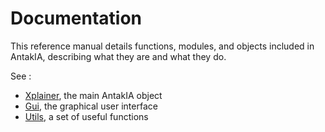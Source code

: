 # Documentation

This reference manual details functions, modules, and objects included in AntakIA, describing what they are and what they do.

See :

* [Xplainer](xplainer.md), the main AntakIA object
* [Gui](gui.md), the graphical user interface
* [Utils](utils.md), a set of useful functions
